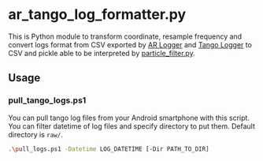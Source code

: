# ar_tango_log_formatter.py
This is Python module to transform coordinate, resample frequency and convert logs format from CSV exported by [AR Logger](https://github.com/kazumakano/ARLogger) and [Tango Logger](https://bitbucket.org/uclabnu/tangologger/src/master/) to CSV and pickle able to be interpreted by [particle_filter.py](https://github.com/kazumakano/particle_filter.py).

## Usage
### pull_tango_logs.ps1
You can pull tango log files from your Android smartphone with this script.
You can filter datetime of log files and specify directory to put them.
Default directory is `raw/`.
```sh
.\pull_logs.ps1 -Datetime LOG_DATETIME [-Dir PATH_TO_DIR]
```
